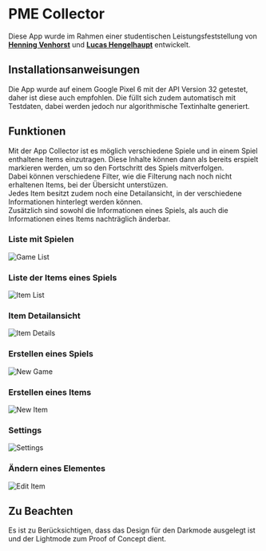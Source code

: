 # PME Collector

Diese App wurde im Rahmen einer studentischen Leistungsfeststellung von **[Henning Venhorst](https://github.com/HenningCV)** und **[Lucas Hengelhaupt](https://github.com/Diafreak)** entwickelt.

## Installationsanweisungen
Die App wurde auf einem Google Pixel 6 mit der API Version 32 getestet, daher ist diese auch empfohlen.
Die füllt sich zudem automatisch mit Testdaten, dabei werden jedoch nur algorithmische Textinhalte generiert.

## Funktionen
Mit der App Collector ist es möglich verschiedene Spiele und in einem Spiel enthaltene Items einzutragen. Diese Inhalte können dann als bereits erspielt markieren werden, um so den Fortschritt des Spiels mitverfolgen. <br>
Dabei können verschiedene Filter, wie die Filterung nach noch nicht erhaltenen Items, bei der Übersicht unterstüzen.<br>
Jedes Item besitzt zudem noch eine Detailansicht, in der verschiedene Informationen hinterlegt werden können. <br>
Zusätzlich sind sowohl die Informationen eines Spiels, als auch die Informationen eines Items nachträglich änderbar.

### Liste mit Spielen
![Game List](./docs/images/game_list.png)

### Liste der Items eines Spiels
![Item List](./docs/images/item_list.png)

### Item Detailansicht
![Item Details](./docs/images/item_details.png)

### Erstellen eines Spiels
![New Game](./docs/images/new_game_form.png)

### Erstellen eines Items
![New Item](./docs/images/new_item_form.png)

### Settings
![Settings](./docs/images/new_game_form.png)

### Ändern eines Elementes
![Edit Item](./docs/images/edit_item.png)




## Zu Beachten
Es ist zu Berücksichtigen, dass das Design für den Darkmode ausgelegt ist und der Lightmode zum Proof of Concept dient.


